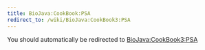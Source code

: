 ```yaml
---
title: BioJava:CookBook:PSA
redirect_to: /wiki/BioJava:CookBook3:PSA
---
```


You should automatically be redirected to [BioJava:CookBook3:PSA](/wiki/BioJava:CookBook3:PSA)
